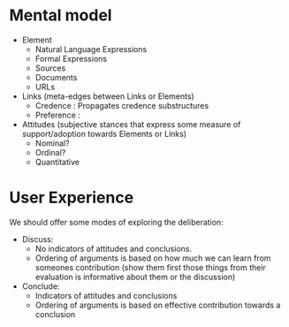 # Mental model

- Element
  - Natural Language Expressions
  - Formal Expressions
  - Sources
  - Documents
  - URLs
- Links (meta-edges between Links or Elements)
  - Credence : Propagates credence substructures
  - Preference : 
- Attitudes (subjective stances that express some measure of support/adoption towards Elements or Links)
  - Nominal?
  - Ordinal?
  - Quantitative

# User Experience
We should offer some modes of exploring the deliberation:
- Discuss:
  - No indicators of attitudes and conclusions.
  - Ordering of arguments is based on how much we can learn from someones contribution (show them first those things from their evaluation is informative about them or the discussion)
- Conclude:
  - Indicators of attitudes and conclusions
  - Ordering of arguments is based on effective contribution towards a conclusion